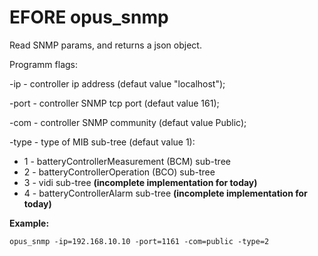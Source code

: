 # EFORE opus_snmp 


Read SNMP params, and returns a json object.

Programm flags:

-ip - controller ip address (defaut value "localhost");

-port - controller SNMP tcp port (defaut value 161);

-com - controller SNMP community  (defaut value Public);

-type - type of MIB sub-tree (defaut value 1):
- 1 - batteryControllerMeasurement (BCM) sub-tree
- 2 - batteryControllerOperation (BCO) sub-tree
- 3 - vidi sub-tree **(incomplete implementation for today)**
- 4 - batteryControllerAlarm sub-tree **(incomplete implementation for today)**

**Example:**

`opus_snmp -ip=192.168.10.10 -port=1161 -com=public -type=2`